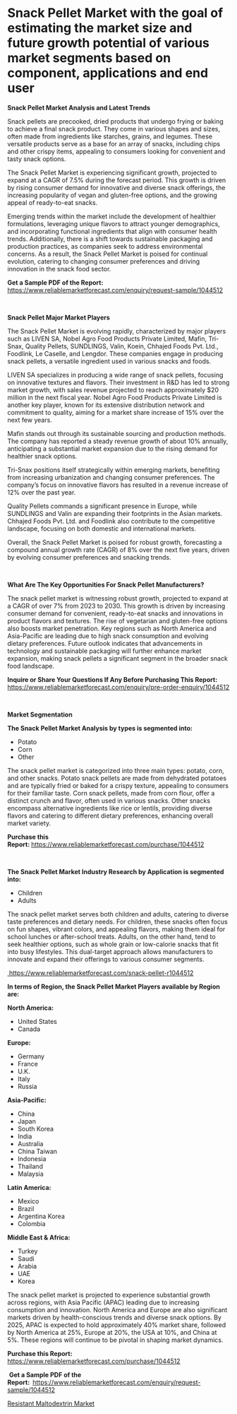 <p><h1>Snack Pellet Market with the goal of estimating the market size and future growth potential of various market segments based on component, applications and end user</h1></p><p><strong>Snack Pellet Market Analysis and Latest Trends</strong></p>
<p><p>Snack pellets are precooked, dried products that undergo frying or baking to achieve a final snack product. They come in various shapes and sizes, often made from ingredients like starches, grains, and legumes. These versatile products serve as a base for an array of snacks, including chips and other crispy items, appealing to consumers looking for convenient and tasty snack options.</p><p>The Snack Pellet Market is experiencing significant growth, projected to expand at a CAGR of 7.5% during the forecast period. This growth is driven by rising consumer demand for innovative and diverse snack offerings, the increasing popularity of vegan and gluten-free options, and the growing appeal of ready-to-eat snacks. </p><p>Emerging trends within the market include the development of healthier formulations, leveraging unique flavors to attract younger demographics, and incorporating functional ingredients that align with consumer health trends. Additionally, there is a shift towards sustainable packaging and production practices, as companies seek to address environmental concerns. As a result, the Snack Pellet Market is poised for continual evolution, catering to changing consumer preferences and driving innovation in the snack food sector.</p></p>
<p><strong>Get a Sample PDF of the Report:&nbsp;</strong> <a href="https://www.reliablemarketforecast.com/enquiry/request-sample/1044512?utm_campaign=3032&utm_medium=2&utm_source=Github&utm_content=ia&utm_term=07042025&utm_id=snack-pellet">https://www.reliablemarketforecast.com/enquiry/request-sample/1044512</a></p>
<p>&nbsp;</p>
<p><strong>Snack Pellet Major Market Players</strong></p>
<p><p>The Snack Pellet Market is evolving rapidly, characterized by major players such as LIVEN SA, Nobel Agro Food Products Private Limited, Mafin, Tri-Snax, Quality Pellets, SUNDLINGS, Valin, Koein, Chhajed Foods Pvt. Ltd., Foodlink, Le Caselle, and Lengdor. These companies engage in producing snack pellets, a versatile ingredient used in various snacks and foods.</p><p>LIVEN SA specializes in producing a wide range of snack pellets, focusing on innovative textures and flavors. Their investment in R&D has led to strong market growth, with sales revenue projected to reach approximately $20 million in the next fiscal year. Nobel Agro Food Products Private Limited is another key player, known for its extensive distribution network and commitment to quality, aiming for a market share increase of 15% over the next few years.</p><p>Mafin stands out through its sustainable sourcing and production methods. The company has reported a steady revenue growth of about 10% annually, anticipating a substantial market expansion due to the rising demand for healthier snack options.</p><p>Tri-Snax positions itself strategically within emerging markets, benefiting from increasing urbanization and changing consumer preferences. The company’s focus on innovative flavors has resulted in a revenue increase of 12% over the past year.</p><p>Quality Pellets commands a significant presence in Europe, while SUNDLINGS and Valin are expanding their footprints in the Asian markets. Chhajed Foods Pvt. Ltd. and Foodlink also contribute to the competitive landscape, focusing on both domestic and international markets.</p><p>Overall, the Snack Pellet Market is poised for robust growth, forecasting a compound annual growth rate (CAGR) of 8% over the next five years, driven by evolving consumer preferences and snacking trends.</p></p>
<p>&nbsp;</p>
<p><strong>What Are The Key Opportunities For Snack Pellet Manufacturers?</strong></p>
<p><p>The snack pellet market is witnessing robust growth, projected to expand at a CAGR of over 7% from 2023 to 2030. This growth is driven by increasing consumer demand for convenient, ready-to-eat snacks and innovations in product flavors and textures. The rise of vegetarian and gluten-free options also boosts market penetration. Key regions such as North America and Asia-Pacific are leading due to high snack consumption and evolving dietary preferences. Future outlook indicates that advancements in technology and sustainable packaging will further enhance market expansion, making snack pellets a significant segment in the broader snack food landscape.</p></p>
<p><strong>Inquire or Share Your Questions If Any Before Purchasing This Report:</strong> <a href="https://www.reliablemarketforecast.com/enquiry/pre-order-enquiry/1044512?utm_campaign=3032&utm_medium=2&utm_source=Github&utm_content=ia&utm_term=07042025&utm_id=snack-pellet">https://www.reliablemarketforecast.com/enquiry/pre-order-enquiry/1044512</a></p>
<p>&nbsp;</p>
<p><strong>Market Segmentation</strong></p>
<p><strong>The Snack Pellet Market Analysis by types is segmented into:</strong></p>
<p><ul><li>Potato</li><li>Corn</li><li>Other</li></ul></p>
<p><p>The snack pellet market is categorized into three main types: potato, corn, and other snacks. Potato snack pellets are made from dehydrated potatoes and are typically fried or baked for a crispy texture, appealing to consumers for their familiar taste. Corn snack pellets, made from corn flour, offer a distinct crunch and flavor, often used in various snacks. Other snacks encompass alternative ingredients like rice or lentils, providing diverse flavors and catering to different dietary preferences, enhancing overall market variety.</p></p>
<p><strong>Purchase this Report:&nbsp;</strong><a href="https://www.reliablemarketforecast.com/purchase/1044512?utm_campaign=3032&utm_medium=2&utm_source=Github&utm_content=ia&utm_term=07042025&utm_id=snack-pellet">https://www.reliablemarketforecast.com/purchase/1044512</a></p>
<p>&nbsp;</p>
<p><strong>The Snack Pellet Market Industry Research by Application is segmented into:</strong></p>
<p><ul><li>Children</li><li>Adults</li></ul></p>
<p><p>The snack pellet market serves both children and adults, catering to diverse taste preferences and dietary needs. For children, these snacks often focus on fun shapes, vibrant colors, and appealing flavors, making them ideal for school lunches or after-school treats. Adults, on the other hand, tend to seek healthier options, such as whole grain or low-calorie snacks that fit into busy lifestyles. This dual-target approach allows manufacturers to innovate and expand their offerings to various consumer segments.</p></p>
<p><a href="https://www.reliablemarketforecast.com/snack-pellet-r1044512?utm_campaign=3032&utm_medium=2&utm_source=Github&utm_content=ia&utm_term=07042025&utm_id=snack-pellet">&nbsp;https://www.reliablemarketforecast.com/snack-pellet-r1044512</a></p>
<p><strong>In terms of Region, the Snack Pellet Market Players available by Region are:</strong></p>
<p>
    <p> <strong> North America: </strong>
        <ul>
            <li>United States</li>
            <li>Canada</li>
        </ul>
        </p> 
    <p> <strong> Europe: </strong>
        <ul>
            <li>Germany</li>
            <li>France</li>
            <li>U.K.</li>
            <li>Italy</li>
            <li>Russia</li>
        </ul>
        </p> 
    <p> <strong> Asia-Pacific: </strong>
        <ul>
            <li>China</li>
            <li>Japan</li>
            <li>South Korea</li>
            <li>India</li>
            <li>Australia</li>
            <li>China Taiwan</li>
            <li>Indonesia</li>
            <li>Thailand</li>
            <li>Malaysia</li>
        </ul>
        </p> 
    <p> <strong> Latin America: </strong>
        <ul>
            <li>Mexico</li>
            <li>Brazil</li>
            <li>Argentina Korea</li>
            <li>Colombia</li>
        </ul>
        </p> 
    <p> <strong> Middle East & Africa: </strong>
        <ul>
            <li>Turkey</li>
            <li>Saudi</li>
            <li>Arabia</li>
            <li>UAE</li>
            <li>Korea</li>
        </ul>
    </p>
    </p>
<p><p>The snack pellet market is projected to experience substantial growth across regions, with Asia Pacific (APAC) leading due to increasing consumption and innovation. North America and Europe are also significant markets driven by health-conscious trends and diverse snack options. By 2025, APAC is expected to hold approximately 40% market share, followed by North America at 25%, Europe at 20%, the USA at 10%, and China at 5%. These regions will continue to be pivotal in shaping market dynamics.</p></p>
<p><strong>Purchase this Report: </strong><a href="https://www.reliablemarketforecast.com/purchase/1044512?utm_campaign=3032&utm_medium=2&utm_source=Github&utm_content=ia&utm_term=07042025&utm_id=snack-pellet">https://www.reliablemarketforecast.com/purchase/1044512</a></p>
<p>&nbsp;<strong>Get a Sample PDF of the Report:&nbsp;&nbsp;</strong><a href="https://www.reliablemarketforecast.com/enquiry/request-sample/1044512?utm_campaign=3032&utm_medium=2&utm_source=Github&utm_content=ia&utm_term=07042025&utm_id=snack-pellet">https://www.reliablemarketforecast.com/enquiry/request-sample/1044512</a></p>
<p><strong></strong></p>
<p><p><a href="https://github.com/marlanamarvn/Market-Research-Report-List-1/blob/main/resistant-maltodextrin-market.md?utm_campaign=3032&utm_medium=2&utm_source=Github&utm_content=ia&utm_term=07042025&utm_id=snack-pellet">Resistant Maltodextrin Market</a></p></p>